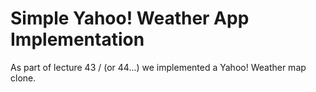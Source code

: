 # Simple Yahoo! Weather App Implementation

As part of lecture 43 / (or 44...) we implemented a Yahoo! Weather map clone. 

